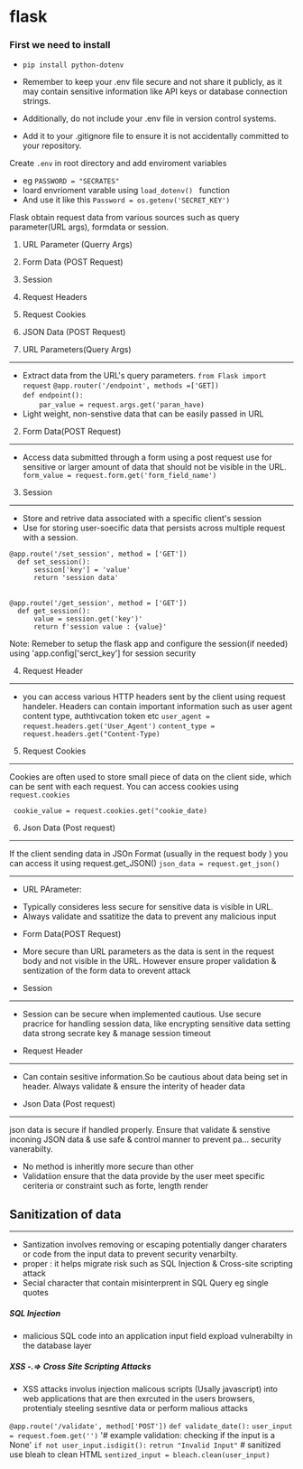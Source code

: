 # flask

### First we need to install 
-  `pip install python-dotenv`

- Remember to keep your .env file secure and not share it publicly, as it may contain sensitive information like API keys or database connection strings.
- Additionally, do not include your .env file in version control systems. 
- Add it to your .gitignore file to ensure it is not accidentally committed to your repository.

Create `.env` in root directory and add enviroment variables

* eg `PASSWORD = "SECRATES"`
* loard envrioment varable using `load_dotenv()
` function
* And use it like this `Password = os.getenv('SECRET_KEY')`

Flask obtain request data from various sources such as query parameter(URL args), formdata or session.
1. URL Parameter (Querry Args)
2. Form Data (POST Request)
3. Session
4. Request Headers
5. Request Cookies
6. JSON Data (POST Request)

1. URL Parameters(Query Args)
  -------------------------
  - Extract data from the URL's query parameters.
  `from Flask import request`
  `@app.router('/endpoint', methods =['GET])`<br>
  `def endpoint():`<br>
  `    par_value = request.args.get('paran_have)`
  - Light weight, non-senstive data that can be easily passed in URL

2. Form Data(POST Request)
 -------------------------
 - Access data submitted through a form using a post request use for sensitive or larger amount of data that should not be visible in the URL.
 `  form_value = request.form.get('form_field_name')`

3. Session
 --------
 - Store and retrive data associated with a specific client's session
 - Use for storing user-soecific data that persists across multiple request with a session.

 `@app.route('/set_session', method = ['GET'])`<br>
 `  def set_session():`<br>
 `      session['key'] = 'value'`<br>
 `      return 'session data'`<br>
<br>

 `@app.route('/get_session', method = ['GET'])`<br>
 `  def get_session():`<br>
 `      value = session.get('key')'`<br>
 `      return f'session value : {value}'`<br>

 Note: Remeber to setup the flask app and configure the session(if needed) using 'app.config['serct_key'] for session security


4. Request Header
  ---------------
  - you can access various HTTP headers sent by the client using request handeler. Headers can contain important information such as user agent content type, authtivcation token etc
   `user_agent = request.headers.get('User_Agent')`
   `content_type = request.headers.get("Content-Type)`


5. Request Cookies
  ---------------
  Cookies are often used to store small piece of data on the client side, which can be sent with each request. You can access cookies using `request.cookies`
  <br>
  
  ` cookie_value = request.cookies.get("cookie_date)`

6. Json Data (Post request)
 -------------------------
 If the client sending data in JSOn Format (usually in the request body ) you can access it using request.get_JSON()
 `json_data = request.get_json()`

-------------------------------------------------------------------------------------------------------------------------

* URL PArameter:

 - Typically consideres less secure for sensitive data is visible in URL.
 - Always validate and ssatitize the data to prevent any malicious input

* Form Data(POST Request)
 - More secure than URL parameters as the data is sent in the request body and not visible in the URL. However ensure proper validation & sentization of the form data to orevent attack
 
* Session
 --------
 - Session can be secure when implemented cautious. Use secure pracrice for handling session data, like encrypting
 sensitive data setting data strong secrate key &  manage session timeout
 
* Request Header
 ---------------
 - Can contain sesitive information.So be cautious about data being set in header. Always validate & ensure the interity of header data

* Json Data (Post request)
 -------------------------
 json data is secure if handled properly. Ensure that validate & senstive inconing JSON data & use safe & control manner to prevent pa... security vanerabilty.

- No method is inheritly more secure than other 
- Validatiion ensure that the data provide by the user meet specific ceriteria or constraint such as forte, length render

## Sanitization of data
  -------------------
  - Santization involves removing or escaping potentially danger charaters or code from the input data to prevent security venarbilty.
  - proper :  it helps migrate risk such as SQL Injection & Cross-site scripting attack
  - Secial character that contain misinterprent in SQL Query eg single quotes

  ##### SQL Injection
  * malicious SQL code into an application input field expload vulnerabilty in the database layer
  ##### XSS -.=> Cross Site Scripting Attacks
  - XSS attacks involus injection malicous scripts (Usally javascript) into web applications that are then exrcuted in the users browsers, protentialy steeling sesntive data or perform malious attacks 

 `@app.route('/validate', method['POST'])`
    `def validate_date():`
        `user_input = request.foem.get('')`
        '# example validation: checking if the input is a None'
        `if not user_input.isdigit():`
            `retrun "Invalid Input"`
        # sanitized use bleah to clean HTML
        `sentized_input = bleach.clean(user_input)`